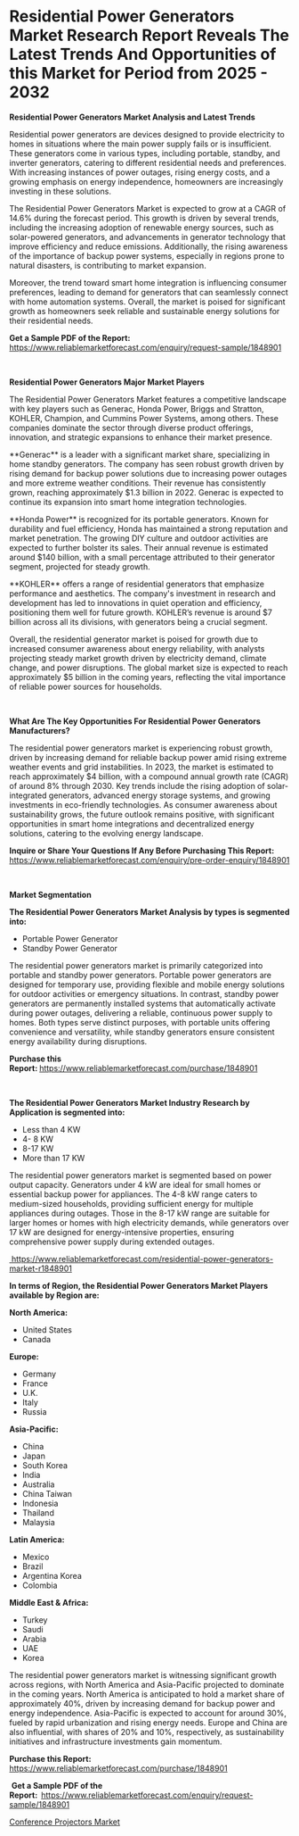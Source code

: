 <p><h1>Residential Power Generators Market Research Report Reveals The Latest Trends And Opportunities of this Market for Period from 2025 - 2032</h1></p><p><strong>Residential Power Generators Market Analysis and Latest Trends</strong></p>
<p><p>Residential power generators are devices designed to provide electricity to homes in situations where the main power supply fails or is insufficient. These generators come in various types, including portable, standby, and inverter generators, catering to different residential needs and preferences. With increasing instances of power outages, rising energy costs, and a growing emphasis on energy independence, homeowners are increasingly investing in these solutions.</p><p>The Residential Power Generators Market is expected to grow at a CAGR of 14.6% during the forecast period. This growth is driven by several trends, including the increasing adoption of renewable energy sources, such as solar-powered generators, and advancements in generator technology that improve efficiency and reduce emissions. Additionally, the rising awareness of the importance of backup power systems, especially in regions prone to natural disasters, is contributing to market expansion. </p><p>Moreover, the trend toward smart home integration is influencing consumer preferences, leading to demand for generators that can seamlessly connect with home automation systems. Overall, the market is poised for significant growth as homeowners seek reliable and sustainable energy solutions for their residential needs.</p></p>
<p><strong>Get a Sample PDF of the Report:&nbsp;</strong> <a href="https://www.reliablemarketforecast.com/enquiry/request-sample/1848901?utm_campaign=2478&utm_medium=2&utm_source=Github&utm_content=ia&utm_term=11042025&utm_id=residential-power-generators">https://www.reliablemarketforecast.com/enquiry/request-sample/1848901</a></p>
<p>&nbsp;</p>
<p><strong>Residential Power Generators Major Market Players</strong></p>
<p><p>The Residential Power Generators Market features a competitive landscape with key players such as Generac, Honda Power, Briggs and Stratton, KOHLER, Champion, and Cummins Power Systems, among others. These companies dominate the sector through diverse product offerings, innovation, and strategic expansions to enhance their market presence.</p><p>**Generac** is a leader with a significant market share, specializing in home standby generators. The company has seen robust growth driven by rising demand for backup power solutions due to increasing power outages and more extreme weather conditions. Their revenue has consistently grown, reaching approximately $1.3 billion in 2022. Generac is expected to continue its expansion into smart home integration technologies.</p><p>**Honda Power** is recognized for its portable generators. Known for durability and fuel efficiency, Honda has maintained a strong reputation and market penetration. The growing DIY culture and outdoor activities are expected to further bolster its sales. Their annual revenue is estimated around $140 billion, with a small percentage attributed to their generator segment, projected for steady growth.</p><p>**KOHLER** offers a range of residential generators that emphasize performance and aesthetics. The company's investment in research and development has led to innovations in quiet operation and efficiency, positioning them well for future growth. KOHLER’s revenue is around $7 billion across all its divisions, with generators being a crucial segment.</p><p>Overall, the residential generator market is poised for growth due to increased consumer awareness about energy reliability, with analysts projecting steady market growth driven by electricity demand, climate change, and power disruptions. The global market size is expected to reach approximately $5 billion in the coming years, reflecting the vital importance of reliable power sources for households.</p></p>
<p>&nbsp;</p>
<p><strong>What Are The Key Opportunities For Residential Power Generators Manufacturers?</strong></p>
<p><p>The residential power generators market is experiencing robust growth, driven by increasing demand for reliable backup power amid rising extreme weather events and grid instabilities. In 2023, the market is estimated to reach approximately $4 billion, with a compound annual growth rate (CAGR) of around 8% through 2030. Key trends include the rising adoption of solar-integrated generators, advanced energy storage systems, and growing investments in eco-friendly technologies. As consumer awareness about sustainability grows, the future outlook remains positive, with significant opportunities in smart home integrations and decentralized energy solutions, catering to the evolving energy landscape.</p></p>
<p><strong>Inquire or Share Your Questions If Any Before Purchasing This Report:</strong> <a href="https://www.reliablemarketforecast.com/enquiry/pre-order-enquiry/1848901?utm_campaign=2478&utm_medium=2&utm_source=Github&utm_content=ia&utm_term=11042025&utm_id=residential-power-generators">https://www.reliablemarketforecast.com/enquiry/pre-order-enquiry/1848901</a></p>
<p>&nbsp;</p>
<p><strong>Market Segmentation</strong></p>
<p><strong>The Residential Power Generators Market Analysis by types is segmented into:</strong></p>
<p><ul><li>Portable Power Generator</li><li>Standby Power Generator</li></ul></p>
<p><p>The residential power generators market is primarily categorized into portable and standby power generators. Portable power generators are designed for temporary use, providing flexible and mobile energy solutions for outdoor activities or emergency situations. In contrast, standby power generators are permanently installed systems that automatically activate during power outages, delivering a reliable, continuous power supply to homes. Both types serve distinct purposes, with portable units offering convenience and versatility, while standby generators ensure consistent energy availability during disruptions.</p></p>
<p><strong>Purchase this Report:&nbsp;</strong><a href="https://www.reliablemarketforecast.com/purchase/1848901?utm_campaign=2478&utm_medium=2&utm_source=Github&utm_content=ia&utm_term=11042025&utm_id=residential-power-generators">https://www.reliablemarketforecast.com/purchase/1848901</a></p>
<p>&nbsp;</p>
<p><strong>The Residential Power Generators Market Industry Research by Application is segmented into:</strong></p>
<p><ul><li>Less than 4 KW</li><li>4- 8 KW</li><li>8-17 KW</li><li>More than 17 KW</li></ul></p>
<p><p>The residential power generators market is segmented based on power output capacity. Generators under 4 kW are ideal for small homes or essential backup power for appliances. The 4-8 kW range caters to medium-sized households, providing sufficient energy for multiple appliances during outages. Those in the 8-17 kW range are suitable for larger homes or homes with high electricity demands, while generators over 17 kW are designed for energy-intensive properties, ensuring comprehensive power supply during extended outages.</p></p>
<p><a href="https://www.reliablemarketforecast.com/residential-power-generators-market-r1848901?utm_campaign=2478&utm_medium=2&utm_source=Github&utm_content=ia&utm_term=11042025&utm_id=residential-power-generators">&nbsp;https://www.reliablemarketforecast.com/residential-power-generators-market-r1848901</a></p>
<p><strong>In terms of Region, the Residential Power Generators Market Players available by Region are:</strong></p>
<p>
    <p> <strong> North America: </strong>
        <ul>
            <li>United States</li>
            <li>Canada</li>
        </ul>
        </p> 
    <p> <strong> Europe: </strong>
        <ul>
            <li>Germany</li>
            <li>France</li>
            <li>U.K.</li>
            <li>Italy</li>
            <li>Russia</li>
        </ul>
        </p> 
    <p> <strong> Asia-Pacific: </strong>
        <ul>
            <li>China</li>
            <li>Japan</li>
            <li>South Korea</li>
            <li>India</li>
            <li>Australia</li>
            <li>China Taiwan</li>
            <li>Indonesia</li>
            <li>Thailand</li>
            <li>Malaysia</li>
        </ul>
        </p> 
    <p> <strong> Latin America: </strong>
        <ul>
            <li>Mexico</li>
            <li>Brazil</li>
            <li>Argentina Korea</li>
            <li>Colombia</li>
        </ul>
        </p> 
    <p> <strong> Middle East & Africa: </strong>
        <ul>
            <li>Turkey</li>
            <li>Saudi</li>
            <li>Arabia</li>
            <li>UAE</li>
            <li>Korea</li>
        </ul>
    </p>
    </p>
<p><p>The residential power generators market is witnessing significant growth across regions, with North America and Asia-Pacific projected to dominate in the coming years. North America is anticipated to hold a market share of approximately 40%, driven by increasing demand for backup power and energy independence. Asia-Pacific is expected to account for around 30%, fueled by rapid urbanization and rising energy needs. Europe and China are also influential, with shares of 20% and 10%, respectively, as sustainability initiatives and infrastructure investments gain momentum.</p></p>
<p><strong>Purchase this Report: </strong><a href="https://www.reliablemarketforecast.com/purchase/1848901?utm_campaign=2478&utm_medium=2&utm_source=Github&utm_content=ia&utm_term=11042025&utm_id=residential-power-generators">https://www.reliablemarketforecast.com/purchase/1848901</a></p>
<p>&nbsp;<strong>Get a Sample PDF of the Report:&nbsp;&nbsp;</strong><a href="https://www.reliablemarketforecast.com/enquiry/request-sample/1848901?utm_campaign=2478&utm_medium=2&utm_source=Github&utm_content=ia&utm_term=11042025&utm_id=residential-power-generators">https://www.reliablemarketforecast.com/enquiry/request-sample/1848901</a></p>
<p><strong></strong></p>
<p><p><a href="https://github.com/pelegeazlie5/Market-Research-Report-List-1/blob/main/conference-projectors-market.md?utm_campaign=2478&utm_medium=2&utm_source=Github&utm_content=ia&utm_term=11042025&utm_id=residential-power-generators">Conference Projectors Market</a></p></p>